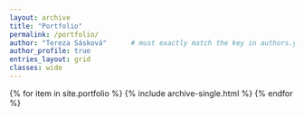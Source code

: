 ```yaml
---
layout: archive
title: "Portfolio"
permalink: /portfolio/
author: "Tereza Sásková"      # must exactly match the key in authors.yml
author_profile: true
entries_layout: grid
classes: wide
---
```


{% for item in site.portfolio %}
  {% include archive-single.html %}
{% endfor %}
